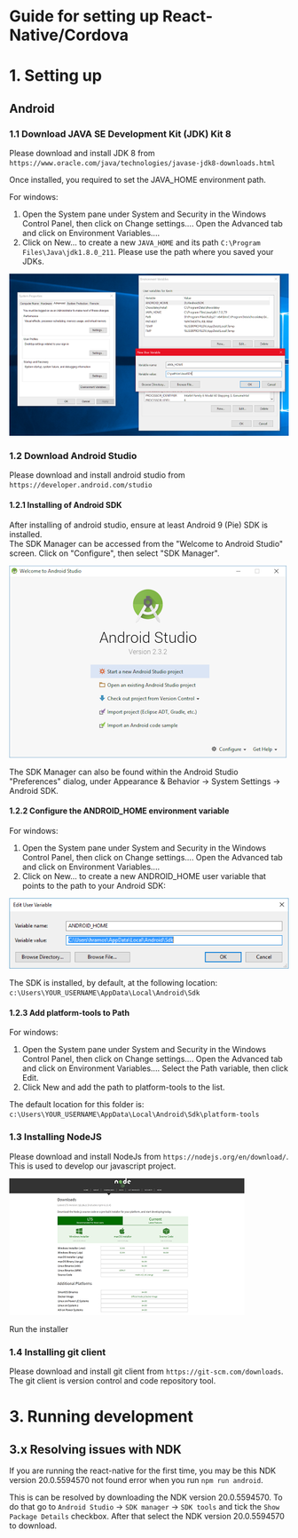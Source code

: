 # Guide for setting up React-Native/Cordova

# 1. Setting up

## Android

### 1.1 Download JAVA SE Development Kit (JDK) Kit 8

Please download and install JDK 8 from `https://www.oracle.com/java/technologies/javase-jdk8-downloads.html`

Once installed, you required to set the JAVA_HOME environment path. <br>

For windows:

1. Open the System pane under System and Security in the Windows Control Panel, then click on Change settings.... Open the Advanced tab and click on Environment Variables....
2. Click on New... to create a new `JAVA_HOME` and its path `C:\Program Files\Java\jdk1.8.0_211`. Please use the path where you saved your JDKs.

![Java environment](./images/java_home_image.png)

### 1.2 Download Android Studio

Please download and install android studio from `https://developer.android.com/studio`

#### 1.2.1 Installing of Android SDK

After installing of android studio, ensure at least Android 9 (Pie) SDK is installed. <br>
The SDK Manager can be accessed from the "Welcome to Android Studio" screen. Click on "Configure", then select "SDK Manager".

![Android studio](./images/android_studo_start.png)

The SDK Manager can also be found within the Android Studio "Preferences" dialog, under Appearance & Behavior → System Settings → Android SDK.

#### 1.2.2 Configure the ANDROID_HOME environment variable

For windows:

1. Open the System pane under System and Security in the Windows Control Panel, then click on Change settings.... Open the Advanced tab and click on Environment Variables....
2. Click on New... to create a new ANDROID_HOME user variable that points to the path to your Android SDK:

![android_home](./images/android_home.png)

The SDK is installed, by default, at the following location: `c:\Users\YOUR_USERNAME\AppData\Local\Android\Sdk`

#### 1.2.3 Add platform-tools to Path

For windows:

1. Open the System pane under System and Security in the Windows Control Panel, then click on Change settings.... Open the Advanced tab and click on Environment Variables.... Select the Path variable, then click Edit.
2. Click New and add the path to platform-tools to the list.

The default location for this folder is: `c:\Users\YOUR_USERNAME\AppData\Local\Android\Sdk\platform-tools`

### 1.3 Installing NodeJS

Please download and install NodeJs from `https://nodejs.org/en/download/`. <br>
This is used to develop our javascript project.

![nodejs](./images/nodejs_page.PNG)

Run the installer

### 1.4 Installing git client

Please download and install git client from `https://git-scm.com/downloads`. <br>
The git client is version control and code repository tool.


# 3. Running development

## 3.x Resolving issues with NDK 
If you are running the react-native for the first time, you may be this NDK version 20.0.5594570 not found error when you run `npm run android`. 


This is can be resolved by downloading the NDK version 20.0.5594570. To do that go to `Android Studio` -> `SDK manager` -> `SDK tools` and tick the `Show Package Details` checkbox. After that select the NDK version 20.0.5594570 to download.


